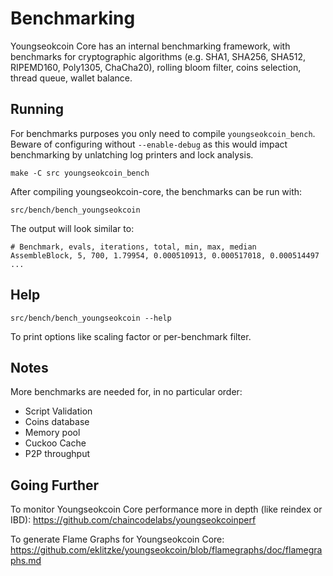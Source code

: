 Benchmarking
============

Youngseokcoin Core has an internal benchmarking framework, with benchmarks
for cryptographic algorithms (e.g. SHA1, SHA256, SHA512, RIPEMD160, Poly1305, ChaCha20), rolling bloom filter, coins selection,
thread queue, wallet balance.

Running
---------------------

For benchmarks purposes you only need to compile `youngseokcoin_bench`. Beware of configuring without `--enable-debug` as this would impact
benchmarking by unlatching log printers and lock analysis.

    make -C src youngseokcoin_bench

After compiling youngseokcoin-core, the benchmarks can be run with:

    src/bench/bench_youngseokcoin

The output will look similar to:
```
# Benchmark, evals, iterations, total, min, max, median
AssembleBlock, 5, 700, 1.79954, 0.000510913, 0.000517018, 0.000514497
...
```

Help
---------------------

    src/bench/bench_youngseokcoin --help

To print options like scaling factor or per-benchmark filter.

Notes
---------------------
More benchmarks are needed for, in no particular order:
- Script Validation
- Coins database
- Memory pool
- Cuckoo Cache
- P2P throughput

Going Further
--------------------

To monitor Youngseokcoin Core performance more in depth (like reindex or IBD): https://github.com/chaincodelabs/youngseokcoinperf

To generate Flame Graphs for Youngseokcoin Core: https://github.com/eklitzke/youngseokcoin/blob/flamegraphs/doc/flamegraphs.md
